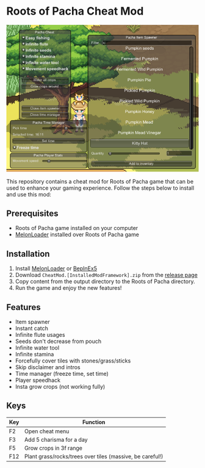 # Roots of Pacha Cheat Mod

![Cheat menu image](.github/CheatMod-ingame.png "Cheat menu image")

This repository contains a cheat mod for Roots of Pacha game that can be used to enhance your gaming experience. Follow the steps below to install and use this mod:

## Prerequisites
- Roots of Pacha game installed on your computer
- [MelonLoader](https://github.com/LavaGang/MelonLoader) installed over Roots of Pacha game

## Installation
1. Install [MelonLoader](https://github.com/LavaGang/MelonLoader) or [BepInEx5](https://github.com/BepInEx/BepInEx/releases)
2. Download `CheatMod.[InstalledModFramework].zip` from the [release page](https://github.com/mzonski/roots-of-pacha-cheat-mod/releases)
3. Copy content from the output directory to the Roots of Pacha directory.
4. Run the game and enjoy the new features!

## Features
- Item spawner
- Instant catch
- Infinite flute usages
- Seeds don't decrease from pouch
- Infinite water tool
- Infinite stamina
- Forcefully cover tiles with stones/grass/sticks
- Skip disclaimer and intros
- Time manager (freeze time, set time)
- Player speedhack
- Insta grow crops (not working fully)

## Keys
| Key | Function                                                  |
|-----|-----------------------------------------------------------|
| F2  | Open cheat menu                                           |
| F3  | Add 5 charisma for a day                                  |
| F5  | Grow crops in 3f range                                    |
| F12 | Plant grass/rocks/trees over tiles (massive, be careful!) |
